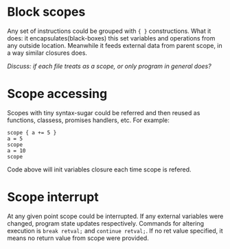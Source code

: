# Block scopes
Any set of instructions could be grouped with `{ }` constructions.
What it does: it encapsulates(black-boxes) this set variables and operations from any outside location.
Meanwhile it feeds external data from parent scope, in a way similar closures does.

*Discuss: if each file treats as a scope, or only program in general does?*

# Scope accessing
Scopes with tiny syntax-sugar could be referred and then reused as functions, classess, promises handlers, etc.
For example:

```
scope { a += 5 }
a = 5
scope
a = 10
scope
```

Code above will init variables closure each time scope is refered.

# Scope interrupt

At any given point scope could be interrupted. If any external variables were changed, program state updates respectively.
Commands for altering execution is `break retval;` and `continue retval;`. If no ret value specified, it means no return value from scope were
provided.
